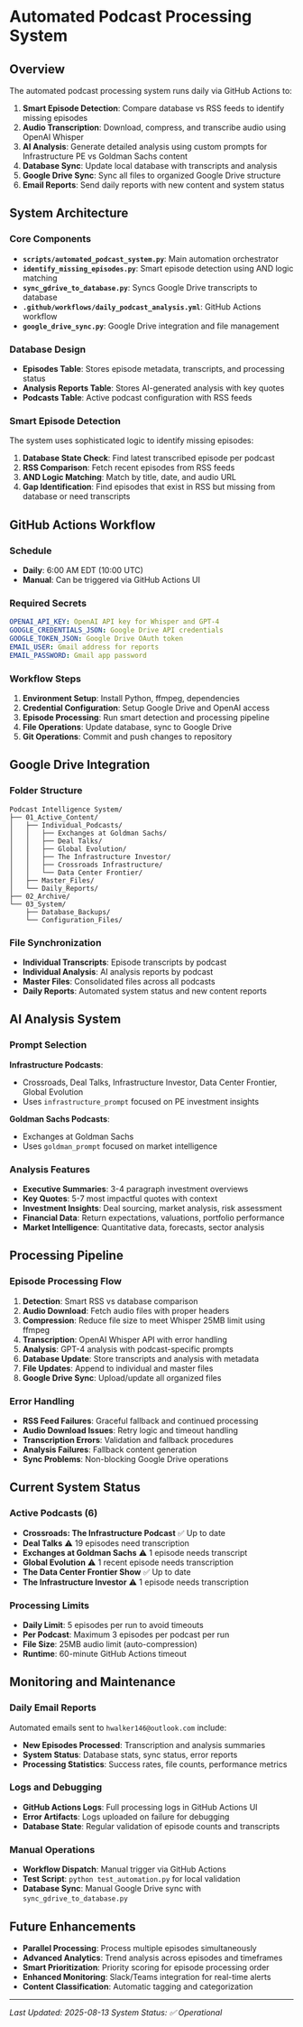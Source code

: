 # Automated Podcast Processing System

## Overview

The automated podcast processing system runs daily via GitHub Actions to:

1. **Smart Episode Detection**: Compare database vs RSS feeds to identify missing episodes
2. **Audio Transcription**: Download, compress, and transcribe audio using OpenAI Whisper
3. **AI Analysis**: Generate detailed analysis using custom prompts for Infrastructure PE vs Goldman Sachs content
4. **Database Sync**: Update local database with transcripts and analysis
5. **Google Drive Sync**: Sync all files to organized Google Drive structure
6. **Email Reports**: Send daily reports with new content and system status

## System Architecture

### Core Components

- **`scripts/automated_podcast_system.py`**: Main automation orchestrator
- **`identify_missing_episodes.py`**: Smart episode detection using AND logic matching
- **`sync_gdrive_to_database.py`**: Syncs Google Drive transcripts to database
- **`.github/workflows/daily_podcast_analysis.yml`**: GitHub Actions workflow
- **`google_drive_sync.py`**: Google Drive integration and file management

### Database Design

- **Episodes Table**: Stores episode metadata, transcripts, and processing status
- **Analysis Reports Table**: Stores AI-generated analysis with key quotes
- **Podcasts Table**: Active podcast configuration with RSS feeds

### Smart Episode Detection

The system uses sophisticated logic to identify missing episodes:

1. **Database State Check**: Find latest transcribed episode per podcast
2. **RSS Comparison**: Fetch recent episodes from RSS feeds  
3. **AND Logic Matching**: Match by title, date, and audio URL
4. **Gap Identification**: Find episodes that exist in RSS but missing from database or need transcripts

## GitHub Actions Workflow

### Schedule
- **Daily**: 6:00 AM EDT (10:00 UTC)
- **Manual**: Can be triggered via GitHub Actions UI

### Required Secrets

```yaml
OPENAI_API_KEY: OpenAI API key for Whisper and GPT-4
GOOGLE_CREDENTIALS_JSON: Google Drive API credentials
GOOGLE_TOKEN_JSON: Google Drive OAuth token
EMAIL_USER: Gmail address for reports
EMAIL_PASSWORD: Gmail app password
```

### Workflow Steps

1. **Environment Setup**: Install Python, ffmpeg, dependencies
2. **Credential Configuration**: Setup Google Drive and OpenAI access
3. **Episode Processing**: Run smart detection and processing pipeline
4. **File Operations**: Update database, sync to Google Drive
5. **Git Operations**: Commit and push changes to repository

## Google Drive Integration

### Folder Structure

```
Podcast Intelligence System/
├── 01_Active_Content/
│   ├── Individual_Podcasts/
│   │   ├── Exchanges at Goldman Sachs/
│   │   ├── Deal Talks/
│   │   ├── Global Evolution/
│   │   ├── The Infrastructure Investor/
│   │   ├── Crossroads Infrastructure/
│   │   └── Data Center Frontier/
│   ├── Master_Files/
│   └── Daily_Reports/
├── 02_Archive/
└── 03_System/
    ├── Database_Backups/
    └── Configuration_Files/
```

### File Synchronization

- **Individual Transcripts**: Episode transcripts by podcast
- **Individual Analysis**: AI analysis reports by podcast  
- **Master Files**: Consolidated files across all podcasts
- **Daily Reports**: Automated system status and new content reports

## AI Analysis System

### Prompt Selection

**Infrastructure Podcasts**: 
- Crossroads, Deal Talks, Infrastructure Investor, Data Center Frontier, Global Evolution
- Uses `infrastructure_prompt` focused on PE investment insights

**Goldman Sachs Podcasts**:
- Exchanges at Goldman Sachs
- Uses `goldman_prompt` focused on market intelligence

### Analysis Features

- **Executive Summaries**: 3-4 paragraph investment overviews
- **Key Quotes**: 5-7 most impactful quotes with context
- **Investment Insights**: Deal sourcing, market analysis, risk assessment
- **Financial Data**: Return expectations, valuations, portfolio performance
- **Market Intelligence**: Quantitative data, forecasts, sector analysis

## Processing Pipeline

### Episode Processing Flow

1. **Detection**: Smart RSS vs database comparison
2. **Audio Download**: Fetch audio files with proper headers
3. **Compression**: Reduce file size to meet Whisper 25MB limit using ffmpeg
4. **Transcription**: OpenAI Whisper API with error handling
5. **Analysis**: GPT-4 analysis with podcast-specific prompts
6. **Database Update**: Store transcripts and analysis with metadata
7. **File Updates**: Append to individual and master files
8. **Google Drive Sync**: Upload/update all organized files

### Error Handling

- **RSS Feed Failures**: Graceful fallback and continued processing
- **Audio Download Issues**: Retry logic and timeout handling
- **Transcription Errors**: Validation and fallback procedures
- **Analysis Failures**: Fallback content generation
- **Sync Problems**: Non-blocking Google Drive operations

## Current System Status

### Active Podcasts (6)
- **Crossroads: The Infrastructure Podcast** ✅ Up to date
- **Deal Talks** ⚠️ 19 episodes need transcription  
- **Exchanges at Goldman Sachs** ⚠️ 1 episode needs transcript
- **Global Evolution** ⚠️ 1 recent episode needs transcription
- **The Data Center Frontier Show** ✅ Up to date
- **The Infrastructure Investor** ⚠️ 1 episode needs transcription

### Processing Limits

- **Daily Limit**: 5 episodes per run to avoid timeouts
- **Per Podcast**: Maximum 3 episodes per podcast per run
- **File Size**: 25MB audio limit (auto-compression)
- **Runtime**: 60-minute GitHub Actions timeout

## Monitoring and Maintenance

### Daily Email Reports

Automated emails sent to `hwalker146@outlook.com` include:

- **New Episodes Processed**: Transcription and analysis summaries
- **System Status**: Database stats, sync status, error reports
- **Processing Statistics**: Success rates, file counts, performance metrics

### Logs and Debugging

- **GitHub Actions Logs**: Full processing logs in GitHub Actions UI
- **Error Artifacts**: Logs uploaded on failure for debugging
- **Database State**: Regular validation of episode counts and transcripts

### Manual Operations

- **Workflow Dispatch**: Manual trigger via GitHub Actions
- **Test Script**: `python test_automation.py` for local validation
- **Database Sync**: Manual Google Drive sync with `sync_gdrive_to_database.py`

## Future Enhancements

- **Parallel Processing**: Process multiple episodes simultaneously
- **Advanced Analytics**: Trend analysis across episodes and timeframes  
- **Smart Prioritization**: Priority scoring for episode processing order
- **Enhanced Monitoring**: Slack/Teams integration for real-time alerts
- **Content Classification**: Automatic tagging and categorization

---

*Last Updated: 2025-08-13*
*System Status: ✅ Operational*